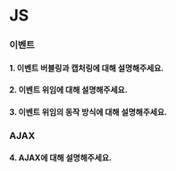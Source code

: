 # JS

### 이벤트
#### 1. 이벤트 버블링과 캡처링에 대해 설명해주세요.

#### 2. 이벤트 위임에 대해 설명해주세요. 

#### 3. 이벤트 위임의 동작 방식에 대해 설명해주세요.

### AJAX 
#### 4. AJAX에 대해 설명해주세요. 

